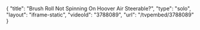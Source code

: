 {
    "title": "Brush Roll Not Spinning On Hoover Air Steerable?",
    "type": "solo",
    "layout": "iframe-static",
    "videoId": "3788089",
    "url": "\/tvpembed\/3788089"
}